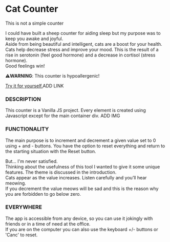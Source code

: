 # Cat Counter
This is not a simple counter

I could have built a sheep counter for aiding sleep but my purpose was to keep you awake and joyful.  
Aside from being beautiful and intelligent, cats are a boost for your health.  
Cats help decrease stress and improve your mood. This is the result of a rise in serotonin (feel good hormone) and a decrease in cortisol (stress hormone).   
Good feelings win!

⚠️**WARNING**: This counter is hypoallergenic!

[Try it for yourself.](https://pages.github.com/)ADD LINK

### DESCRIPTION
This counter is a Vanilla JS project. Every element is created using Javascript except for the main container div.
ADD IMG

### FUNCTIONALITY
The main purpose is to increment and decrement a given value set to 0 using + and - buttons. You have the option to reset everything and return to the starting situation with the Reset button.  
  
But... I'm never satisfied.  
Thinking about the usefulness of this tool I wanted to give it some unique features. The theme is discussed in the introduction.  
Cats appear as the value increases. Listen carefully and you’ll hear meowing.  
If you decrement the value meows will be sad and this is the reason why you are forbidden to go below zero.  

### EVERYWHERE
The app is accessible from any device, so you can use it jokingly with friends or in a time of need at the office.  
If you are on the computer you can also use the keyboard +/- buttons or 'Canc' to reset.  
